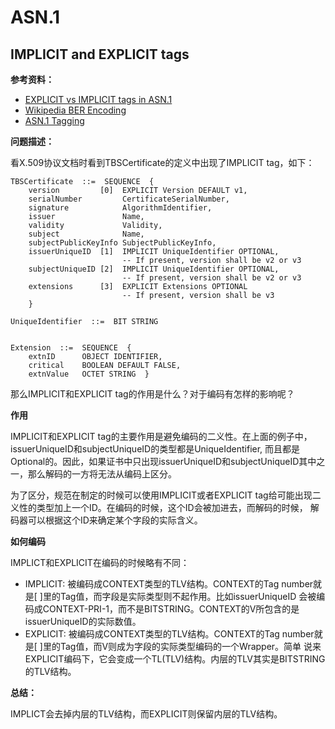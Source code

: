 # ASN.1

## IMPLICIT and EXPLICIT tags

**参考资料：**
* [EXPLICIT vs IMPLICIT tags in ASN.1](https://groups.google.com/forum/#!topic/sci.crypt/oTBrXmWrvIY)
* [Wikipedia BER Encoding](https://en.wikipedia.org/wiki/X.690#BER_encoding)
* [ASN.1 Tagging](http://powerasn.ncottin.net/download/ASN1_Tagging.pdf)

**问题描述：**

看X.509协议文档时看到TBSCertificate的定义中出现了IMPLICIT tag，如下：
```text
TBSCertificate  ::=  SEQUENCE  {
    version         [0]  EXPLICIT Version DEFAULT v1,
    serialNumber         CertificateSerialNumber,
    signature            AlgorithmIdentifier,
    issuer               Name,
    validity             Validity,
    subject              Name,
    subjectPublicKeyInfo SubjectPublicKeyInfo,
    issuerUniqueID  [1]  IMPLICIT UniqueIdentifier OPTIONAL,
                         -- If present, version shall be v2 or v3
    subjectUniqueID [2]  IMPLICIT UniqueIdentifier OPTIONAL,
                         -- If present, version shall be v2 or v3
    extensions      [3]  EXPLICIT Extensions OPTIONAL
                         -- If present, version shall be v3
    }

UniqueIdentifier  ::=  BIT STRING


Extension  ::=  SEQUENCE  {
    extnID      OBJECT IDENTIFIER,
    critical    BOOLEAN DEFAULT FALSE,
    extnValue   OCTET STRING  }
```
那么IMPLICIT和EXPLICIT tag的作用是什么？对于编码有怎样的影响呢？

**作用**

IMPLICIT和EXPLICIT tag的主要作用是避免编码的二义性。在上面的例子中，issuerUniqueID和subjectUniqueID的类型都是UniqueIdentifier,
而且都是Optional的。因此，如果证书中只出现issuerUniqueID和subjectUniqueID其中之一，那么解码的一方将无法从编码上区分。

为了区分，规范在制定的时候可以使用IMPLICIT或者EXPLICIT tag给可能出现二义性的类型加上一个ID。在编码的时候，这个ID会被加进去，而解码的时候，
解码器可以根据这个ID来确定某个字段的实际含义。

**如何编码**

IMPLICT和EXPLICIT在编码的时候略有不同：
* IMPLICIT: 被编码成CONTEXT类型的TLV结构。CONTEXT的Tag number就是[ ]里的Tag值，而字段是实际类型则不起作用。比如issuerUniqueID
会被编码成CONTEXT-PRI-1，而不是BITSTRING。CONTEXT的V所包含的是issuerUniqueID的实际数值。
* EXPLICIT: 被编码成CONTEXT类型的TLV结构。CONTEXT的Tag number就是[ ]里的Tag值，而V则成为字段的实际类型编码的一个Wrapper。简单
说来EXPLICIT编码下，它会变成一个TL(TLV)结构。内层的TLV其实是BITSTRING的TLV结构。

**总结：**

IMPLICT会去掉内层的TLV结构，而EXPLICIT则保留内层的TLV结构。